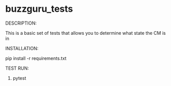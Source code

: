 # buzzguru_tests
DESCRIPTION:

This is a basic set of tests that allows you to determine what state the CM is in

INSTALLATION:

pip install -r requirements.txt

TEST RUN:

1) pytest 

